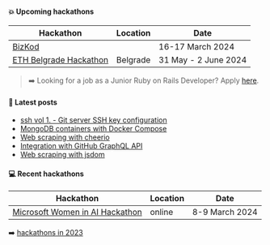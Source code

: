 #### :boom: Upcoming hackathons

| Hackathon | Location | Date |
| --------- | -------- | ---- |
| [BizKod](https://bizkod.rs/) |   | 16-17 March 2024 |
| [ETH Belgrade Hackathon](https://ethbelgrade.rs/hackathon) | Belgrade | 31 May - 2 June 2024 |

> :arrow_right: Looking for a job as a Junior Ruby on Rails Developer? Apply [here](https://app.recrooit.com/jobs/d35a6824-7146-4c40-ab80-9ee74d8e0caa/ruby-on-rails-developer?r=ef301682).

#### :memo: Latest posts

<!-- BLOG-POST-LIST:START -->
- [ssh vol 1. - Git server SSH key configuration](https://dusansimic.me/post/ssh-01/)
- [MongoDB containers with Docker Compose](https://sevic.dev/notes/mongodb-docker-compose/)
- [Web scraping with cheerio](https://sevic.dev/notes/scraping-cheerio/)
- [Integration with GitHub GraphQL API](https://sevic.dev/notes/github-graphql-api-nodejs/)
- [Web scraping with jsdom](https://sevic.dev/notes/scraping-jsdom/)
<!-- BLOG-POST-LIST:END -->

#### :computer: Recent hackathons

| Hackathon | Location | Date |
| --------- | -------- | ---- |
| [Microsoft Women in AI Hackathon](https://coderspace.io/en/events/microsoft-women-in-ai-hackathon/?utm_source=womeninaidestek&utm_medium=ZeljkoSevic) | online | 8-9 March 2024 |

:arrow_right: [hackathons in 2023](2023.md)
